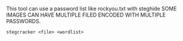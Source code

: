 This tool can use a password list like rockyou.txt with steghide
SOME IMAGES CAN HAVE MULTIPLE FILED ENCODED WITH MULTIPLE PASSWORDS.

`stegcracker <file> <wordlist>`
